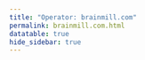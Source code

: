 ```yaml
---
title: "Operator: brainmill.com"
permalink: brainmill.com.html
datatable: true
hide_sidebar: true
---
```


<div>                        <script type="text/javascript">window.PlotlyConfig = {MathJaxConfig: 'local'};</script>
        <script src="https://cdn.plot.ly/plotly-2.4.2.min.js"></script>                <div id="989afd5b-256f-45fc-809d-e3d0cdcec7e7" class="plotly-graph-div" style="height:100%; width:100%;"></div>            <script type="text/javascript">                                    window.PLOTLYENV=window.PLOTLYENV || {};                                    if (document.getElementById("989afd5b-256f-45fc-809d-e3d0cdcec7e7")) {                    Plotly.newPlot(                        "989afd5b-256f-45fc-809d-e3d0cdcec7e7",                        [{"name":"exit probability (%)","type":"scatter","x":["2021-06-19","2021-06-20","2021-06-21","2021-06-22","2021-06-23","2021-06-24","2021-06-25","2021-06-26","2021-06-27","2021-06-28","2021-06-29","2021-06-30","2021-07-01","2021-07-02","2021-07-03","2021-07-04","2021-07-05","2021-07-06","2021-07-07","2021-07-08","2021-07-09","2021-07-10","2021-07-11","2021-07-12","2021-07-13","2021-07-14","2021-07-15","2021-07-16","2021-07-17","2021-07-18","2021-07-19","2021-07-20","2021-07-21","2021-07-22","2021-07-23","2021-07-25","2021-07-26","2021-07-27","2021-07-28","2021-07-29","2021-07-30","2021-07-31","2021-08-01","2021-08-02","2021-08-03","2021-08-04","2021-08-05","2021-08-06","2021-08-07","2021-08-08","2021-08-09","2021-08-10","2021-08-11","2021-08-12","2021-08-13","2021-08-14","2021-08-15","2021-08-16","2021-08-17","2021-08-18","2021-08-19","2021-08-20","2021-08-21","2021-08-22","2021-08-24","2021-08-25","2021-08-26","2021-08-27","2021-08-28","2021-08-29","2021-08-30","2021-08-31","2021-09-01","2021-09-02","2021-09-03","2021-09-04","2021-09-05","2021-09-06","2021-09-07","2021-09-09","2021-09-10","2021-09-11","2021-09-12","2021-09-13","2021-09-14","2021-09-15","2021-09-16","2021-09-17","2021-09-18","2021-09-19","2021-09-20","2021-09-21","2021-09-22","2021-09-23","2021-09-24","2021-09-25","2021-09-26","2021-09-27","2021-09-28","2021-09-29","2021-09-30","2021-10-01","2021-10-02","2021-10-03","2021-10-04","2021-10-05","2021-10-06","2021-10-07","2021-10-08","2021-10-09","2021-10-10","2021-10-11","2021-10-12","2021-10-13","2021-10-14","2021-10-15","2021-10-16","2021-10-17","2021-10-18","2021-10-19","2021-10-20","2021-10-21","2021-10-22","2021-10-23","2021-10-25","2021-10-27","2021-10-28","2021-10-29","2021-10-31","2021-11-01","2021-11-02","2021-11-03","2021-11-04","2021-11-05","2021-11-06","2021-11-07","2021-11-08","2021-11-09","2021-11-10","2021-11-11","2021-11-12","2021-11-13","2021-11-14","2021-11-15","2021-11-16","2021-11-17","2021-11-19","2021-11-20","2021-11-21","2021-11-22","2021-11-23","2021-11-24","2021-11-25","2021-11-27","2021-11-28","2021-11-29","2021-11-30","2021-12-01","2021-12-02","2021-12-03","2021-12-04","2021-12-05","2021-12-06","2021-12-07","2021-12-08","2021-12-09","2021-12-10","2021-12-11","2021-12-12","2021-12-13","2021-12-14","2021-12-15","2021-12-16","2021-12-17","2021-12-18","2021-12-19","2021-12-20","2021-12-21","2021-12-22","2021-12-23","2021-12-25","2021-12-26","2021-12-27","2021-12-28","2021-12-29","2021-12-30","2021-12-31","2022-01-01","2022-01-02","2022-01-03","2022-01-04","2022-01-05","2022-01-06","2022-01-07","2022-01-08","2022-01-09","2022-01-10","2022-01-11","2022-01-12","2022-01-13","2022-01-14","2022-01-15","2022-01-16","2022-01-17","2022-01-18","2022-01-19","2022-01-20","2022-01-21","2022-01-22","2022-01-23","2022-01-24","2022-01-25","2022-01-26","2022-01-27","2022-01-28","2022-01-29","2022-01-30","2022-01-31","2022-02-01","2022-02-02","2022-02-03","2022-02-04","2022-02-05","2022-02-06","2022-02-07","2022-02-08","2022-02-09","2022-02-10","2022-02-11","2022-02-12","2022-02-13","2022-02-14","2022-02-15","2022-02-16","2022-02-17","2022-02-18","2022-02-19","2022-02-20","2022-02-21","2022-02-22","2022-02-23","2022-02-24","2022-02-25","2022-02-26","2022-02-27","2022-02-28","2022-03-01","2022-03-02","2022-03-03","2022-03-04","2022-03-06","2022-03-07","2022-03-08","2022-03-09","2022-03-10","2022-03-11","2022-03-12","2022-03-13","2022-03-14","2022-03-15","2022-03-16","2022-03-17","2022-03-18","2022-03-19","2022-03-20","2022-03-21","2022-03-22","2022-03-23","2022-03-24","2022-03-25","2022-03-26","2022-03-27","2022-03-28","2022-03-29","2022-03-30","2022-03-31","2022-04-01","2022-04-02","2022-04-03","2022-04-04","2022-04-05","2022-04-06","2022-04-07","2022-04-08","2022-04-09","2022-04-10","2022-04-11","2022-04-12","2022-04-13","2022-04-14","2022-04-15","2022-04-16","2022-04-17","2022-04-18","2022-04-19","2022-04-20","2022-04-21","2022-04-22","2022-04-23","2022-04-24","2022-04-25","2022-04-26","2022-04-27","2022-04-28","2022-04-29","2022-04-30","2022-05-01","2022-05-02","2022-05-03","2022-05-04","2022-05-05","2022-05-06","2022-05-07","2022-05-08","2022-05-09","2022-05-10","2022-05-11","2022-05-12","2022-05-13","2022-05-14","2022-05-15","2022-05-16","2022-05-17","2022-05-18","2022-05-19","2022-05-20","2022-05-21","2022-05-22","2022-05-23","2022-05-24","2022-05-25","2022-05-26","2022-05-27","2022-05-28","2022-05-29","2022-05-30","2022-05-31","2022-06-01","2022-06-02","2022-06-03","2022-06-04","2022-06-05","2022-06-06","2022-06-07","2022-06-08","2022-06-09","2022-06-10","2022-06-11","2022-06-12","2022-06-13"],"xaxis":"x","y":[0.0,0.0,0.0,0.0,0.0,0.0,0.0,0.0,0.0,0.0,0.0,0.0,0.0,0.0,0.0,0.0,0.0,0.0,0.0,0.0,0.0,0.0,0.0,0.0,0.0,0.0,0.0,0.0,0.0,0.0,0.0,0.0,0.0,0.0,0.0,0.0,0.0,0.0,0.0,0.0,0.0,0.0,0.0,0.0,0.0,0.0,0.0,0.0,0.0,0.0,0.0,0.0,0.0,0.0,0.0,0.0,0.0,0.0,0.0,0.0,0.0,0.0,0.0,0.0,0.0,0.0,0.0,0.0,0.0,0.0,0.0,0.0,0.0,0.0,0.0,0.0,0.0,0.0,0.0,0.0,0.0,0.0,0.0,0.0,0.0,0.0,0.0,0.0,0.0,null,0.0,0.0,0.0,0.0,0.0,0.0,0.0,0.0,0.0,0.0,0.0,0.0,0.0,0.0,0.0,0.0,0.0,0.0,0.0,0.0,0.0,0.0,0.0,0.0,0.0,0.0,0.0,0.0,0.0,0.0,0.0,0.0,0.0,0.0,0.0,0.0,0.0,0.0,0.0,0.0,0.0,0.0,0.0,0.0,0.0,0.0,0.0,0.0,0.0,0.0,0.0,0.0,0.0,0.0,0.0,0.0,0.0,0.0,0.0,0.0,0.0,0.0,0.0,0.0,0.0,0.0,0.0,0.0,0.0,0.0,0.0,0.0,0.0,0.0,0.0,0.0,0.0,0.0,0.0,0.0,0.0,0.0,0.0,0.0,0.0,0.0,0.0,0.0,0.0,0.0,0.0,0.0,0.0,0.0,0.0,0.0,0.0,0.0,0.0,0.0,0.0,0.0,0.0,0.0,0.0,0.0,0.0,0.0,0.0,0.0,0.0,0.0,0.0,0.0,0.0,0.0,0.0,0.0,0.0,0.0,0.0,0.0,0.0,0.0,0.0,0.0,0.0,0.0,0.0,0.0,0.0,0.0,0.0,null,null,0.0,0.0,0.0,0.0,0.0,0.0,0.0,0.0,0.0,0.0,0.0,0.0,0.0,0.0,0.0,0.0,0.0,0.0,0.0,0.0,0.0,0.0,0.0,0.0,0.0,0.0,0.0,0.0,0.0,0.0,0.0,0.0,0.0,0.0,0.0,0.0,0.0,0.0,0.0,0.0,0.0,0.0,0.0,0.0,0.0,0.0,0.0,0.0,0.0,0.0,0.0,0.0,0.0,0.0,0.0,0.0,0.0,0.0,0.0,0.0,0.0,0.0,0.0,0.0,0.0,0.0,0.0,0.0,0.0,0.0,0.0,0.0,0.0,0.0,0.0,0.0,0.0,0.0,0.0,0.0,0.0,0.0,0.0,0.0,0.0,0.0,0.0,0.0,0.0,0.0,0.0,0.0,0.0,0.0,0.0,0.0,0.0,0.0,0.0,0.0,0.0,0.0,0.0,0.0,0.0,0.0,0.0,0.0,0.0,0.0,0.0,0.0,0.0,0.0,0.0,0.0,0.0,0.0,0.0,0.0,0.0,0.0,0.0,0.0,0.0],"yaxis":"y"},{"name":"guard probability (%)","type":"scatter","x":["2021-06-19","2021-06-20","2021-06-21","2021-06-22","2021-06-23","2021-06-24","2021-06-25","2021-06-26","2021-06-27","2021-06-28","2021-06-29","2021-06-30","2021-07-01","2021-07-02","2021-07-03","2021-07-04","2021-07-05","2021-07-06","2021-07-07","2021-07-08","2021-07-09","2021-07-10","2021-07-11","2021-07-12","2021-07-13","2021-07-14","2021-07-15","2021-07-16","2021-07-17","2021-07-18","2021-07-19","2021-07-20","2021-07-21","2021-07-22","2021-07-23","2021-07-25","2021-07-26","2021-07-27","2021-07-28","2021-07-29","2021-07-30","2021-07-31","2021-08-01","2021-08-02","2021-08-03","2021-08-04","2021-08-05","2021-08-06","2021-08-07","2021-08-08","2021-08-09","2021-08-10","2021-08-11","2021-08-12","2021-08-13","2021-08-14","2021-08-15","2021-08-16","2021-08-17","2021-08-18","2021-08-19","2021-08-20","2021-08-21","2021-08-22","2021-08-24","2021-08-25","2021-08-26","2021-08-27","2021-08-28","2021-08-29","2021-08-30","2021-08-31","2021-09-01","2021-09-02","2021-09-03","2021-09-04","2021-09-05","2021-09-06","2021-09-07","2021-09-09","2021-09-10","2021-09-11","2021-09-12","2021-09-13","2021-09-14","2021-09-15","2021-09-16","2021-09-17","2021-09-18","2021-09-19","2021-09-20","2021-09-21","2021-09-22","2021-09-23","2021-09-24","2021-09-25","2021-09-26","2021-09-27","2021-09-28","2021-09-29","2021-09-30","2021-10-01","2021-10-02","2021-10-03","2021-10-04","2021-10-05","2021-10-06","2021-10-07","2021-10-08","2021-10-09","2021-10-10","2021-10-11","2021-10-12","2021-10-13","2021-10-14","2021-10-15","2021-10-16","2021-10-17","2021-10-18","2021-10-19","2021-10-20","2021-10-21","2021-10-22","2021-10-23","2021-10-25","2021-10-27","2021-10-28","2021-10-29","2021-10-31","2021-11-01","2021-11-02","2021-11-03","2021-11-04","2021-11-05","2021-11-06","2021-11-07","2021-11-08","2021-11-09","2021-11-10","2021-11-11","2021-11-12","2021-11-13","2021-11-14","2021-11-15","2021-11-16","2021-11-17","2021-11-19","2021-11-20","2021-11-21","2021-11-22","2021-11-23","2021-11-24","2021-11-25","2021-11-27","2021-11-28","2021-11-29","2021-11-30","2021-12-01","2021-12-02","2021-12-03","2021-12-04","2021-12-05","2021-12-06","2021-12-07","2021-12-08","2021-12-09","2021-12-10","2021-12-11","2021-12-12","2021-12-13","2021-12-14","2021-12-15","2021-12-16","2021-12-17","2021-12-18","2021-12-19","2021-12-20","2021-12-21","2021-12-22","2021-12-23","2021-12-25","2021-12-26","2021-12-27","2021-12-28","2021-12-29","2021-12-30","2021-12-31","2022-01-01","2022-01-02","2022-01-03","2022-01-04","2022-01-05","2022-01-06","2022-01-07","2022-01-08","2022-01-09","2022-01-10","2022-01-11","2022-01-12","2022-01-13","2022-01-14","2022-01-15","2022-01-16","2022-01-17","2022-01-18","2022-01-19","2022-01-20","2022-01-21","2022-01-22","2022-01-23","2022-01-24","2022-01-25","2022-01-26","2022-01-27","2022-01-28","2022-01-29","2022-01-30","2022-01-31","2022-02-01","2022-02-02","2022-02-03","2022-02-04","2022-02-05","2022-02-06","2022-02-07","2022-02-08","2022-02-09","2022-02-10","2022-02-11","2022-02-12","2022-02-13","2022-02-14","2022-02-15","2022-02-16","2022-02-17","2022-02-18","2022-02-19","2022-02-20","2022-02-21","2022-02-22","2022-02-23","2022-02-24","2022-02-25","2022-02-26","2022-02-27","2022-02-28","2022-03-01","2022-03-02","2022-03-03","2022-03-04","2022-03-06","2022-03-07","2022-03-08","2022-03-09","2022-03-10","2022-03-11","2022-03-12","2022-03-13","2022-03-14","2022-03-15","2022-03-16","2022-03-17","2022-03-18","2022-03-19","2022-03-20","2022-03-21","2022-03-22","2022-03-23","2022-03-24","2022-03-25","2022-03-26","2022-03-27","2022-03-28","2022-03-29","2022-03-30","2022-03-31","2022-04-01","2022-04-02","2022-04-03","2022-04-04","2022-04-05","2022-04-06","2022-04-07","2022-04-08","2022-04-09","2022-04-10","2022-04-11","2022-04-12","2022-04-13","2022-04-14","2022-04-15","2022-04-16","2022-04-17","2022-04-18","2022-04-19","2022-04-20","2022-04-21","2022-04-22","2022-04-23","2022-04-24","2022-04-25","2022-04-26","2022-04-27","2022-04-28","2022-04-29","2022-04-30","2022-05-01","2022-05-02","2022-05-03","2022-05-04","2022-05-05","2022-05-06","2022-05-07","2022-05-08","2022-05-09","2022-05-10","2022-05-11","2022-05-12","2022-05-13","2022-05-14","2022-05-15","2022-05-16","2022-05-17","2022-05-18","2022-05-19","2022-05-20","2022-05-21","2022-05-22","2022-05-23","2022-05-24","2022-05-25","2022-05-26","2022-05-27","2022-05-28","2022-05-29","2022-05-30","2022-05-31","2022-06-01","2022-06-02","2022-06-03","2022-06-04","2022-06-05","2022-06-06","2022-06-07","2022-06-08","2022-06-09","2022-06-10","2022-06-11","2022-06-12","2022-06-13"],"xaxis":"x","y":[0.0,0.0,0.0,0.0,0.0,0.0,0.0,0.0,0.0,0.27,0.31,0.37,0.39,0.39,0.4,0.44,0.44,0.47,0.49,0.48,0.53,0.52,0.54,0.55,0.56,0.56,0.58,0.59,0.6,0.6,0.59,0.61,0.61,0.63,0.65,0.69,0.71,0.73,0.72,0.74,0.75,0.74,0.74,0.75,0.73,0.74,0.76,0.75,0.74,0.75,0.74,0.75,0.74,0.81,0.8,0.8,0.8,0.77,0.74,0.76,0.71,0.59,0.45,0.64,0.63,0.7,0.69,0.64,0.65,0.69,0.67,0.68,0.69,0.75,0.78,0.93,0.79,0.89,0.95,0.86,1.05,1.0,1.0,1.05,1.06,0.68,0.68,0.7,0.7,null,0.0,0.0,0.0,0.0,0.0,0.0,0.0,0.0,0.0,0.0,0.0,0.0,0.0,0.0,0.47,0.98,0.99,1.26,1.18,1.2,1.15,1.22,1.26,0.46,0.23,0.27,0.34,0.37,0.56,0.56,0.57,0.51,0.37,0.3,0.22,0.34,0.35,0.34,0.35,0.26,0.23,0.25,0.31,0.31,0.3,0.3,0.32,0.4,0.49,0.54,0.51,0.48,0.61,0.62,0.82,0.84,0.73,0.73,0.78,0.78,0.9,0.85,0.77,0.77,0.8,0.83,0.88,0.87,0.95,0.91,0.87,0.85,0.81,0.82,0.66,0.6,0.61,0.71,0.72,0.71,0.71,0.71,0.76,0.8,0.81,0.85,0.85,0.93,0.89,0.84,0.77,0.75,0.75,0.72,0.76,0.74,0.72,0.69,0.63,0.61,0.6,0.53,0.4,0.44,0.56,0.65,0.7,0.7,0.69,0.62,0.61,0.58,0.59,0.61,0.6,0.6,0.63,0.64,0.64,0.62,0.59,0.56,0.59,0.59,0.6,0.62,0.63,0.65,0.66,0.68,0.67,0.67,0.65,null,null,0.0,0.0,0.0,0.0,0.0,0.0,0.0,0.0,0.0,0.0,0.0,0.0,0.0,0.0,0.0,0.0,0.0,0.0,0.0,0.0,0.0,0.0,0.88,0.89,0.88,0.88,0.86,0.85,0.84,0.86,0.87,0.86,0.87,0.81,0.84,0.85,0.85,0.85,0.85,0.82,0.8,0.82,0.8,0.82,0.82,0.79,0.8,0.81,0.81,0.81,0.79,0.77,0.77,0.75,0.73,0.73,0.72,0.72,0.76,0.77,0.76,0.74,0.72,0.7,0.67,0.67,0.65,0.65,0.66,0.62,0.54,0.57,0.54,0.49,0.52,0.52,0.49,0.56,0.63,0.7,0.7,0.72,0.76,0.76,0.74,0.73,0.6,0.55,0.51,0.49,0.55,0.56,0.59,0.59,0.63,0.64,0.64,0.66,0.65,0.63,0.62,0.56,0.55,0.56,0.56,0.58,0.58,0.54,0.56,0.54,0.52,0.54,0.55,0.5,0.49,0.44,0.45,0.41,0.38,0.4,0.37,0.37,0.33,0.28,0.26],"yaxis":"y"},{"name":"advertised bandwidth","type":"scatter","x":["2021-06-19","2021-06-20","2021-06-21","2021-06-22","2021-06-23","2021-06-24","2021-06-25","2021-06-26","2021-06-27","2021-06-28","2021-06-29","2021-06-30","2021-07-01","2021-07-02","2021-07-03","2021-07-04","2021-07-05","2021-07-06","2021-07-07","2021-07-08","2021-07-09","2021-07-10","2021-07-11","2021-07-12","2021-07-13","2021-07-14","2021-07-15","2021-07-16","2021-07-17","2021-07-18","2021-07-19","2021-07-20","2021-07-21","2021-07-22","2021-07-23","2021-07-25","2021-07-26","2021-07-27","2021-07-28","2021-07-29","2021-07-30","2021-07-31","2021-08-01","2021-08-02","2021-08-03","2021-08-04","2021-08-05","2021-08-06","2021-08-07","2021-08-08","2021-08-09","2021-08-10","2021-08-11","2021-08-12","2021-08-13","2021-08-14","2021-08-15","2021-08-16","2021-08-17","2021-08-18","2021-08-19","2021-08-20","2021-08-21","2021-08-22","2021-08-24","2021-08-25","2021-08-26","2021-08-27","2021-08-28","2021-08-29","2021-08-30","2021-08-31","2021-09-01","2021-09-02","2021-09-03","2021-09-04","2021-09-05","2021-09-06","2021-09-07","2021-09-09","2021-09-10","2021-09-11","2021-09-12","2021-09-13","2021-09-14","2021-09-15","2021-09-16","2021-09-17","2021-09-18","2021-09-19","2021-09-20","2021-09-21","2021-09-22","2021-09-23","2021-09-24","2021-09-25","2021-09-26","2021-09-27","2021-09-28","2021-09-29","2021-09-30","2021-10-01","2021-10-02","2021-10-03","2021-10-04","2021-10-05","2021-10-06","2021-10-07","2021-10-08","2021-10-09","2021-10-10","2021-10-11","2021-10-12","2021-10-13","2021-10-14","2021-10-15","2021-10-16","2021-10-17","2021-10-18","2021-10-19","2021-10-20","2021-10-21","2021-10-22","2021-10-23","2021-10-25","2021-10-27","2021-10-28","2021-10-29","2021-10-31","2021-11-01","2021-11-02","2021-11-03","2021-11-04","2021-11-05","2021-11-06","2021-11-07","2021-11-08","2021-11-09","2021-11-10","2021-11-11","2021-11-12","2021-11-13","2021-11-14","2021-11-15","2021-11-16","2021-11-17","2021-11-19","2021-11-20","2021-11-21","2021-11-22","2021-11-23","2021-11-24","2021-11-25","2021-11-27","2021-11-28","2021-11-29","2021-11-30","2021-12-01","2021-12-02","2021-12-03","2021-12-04","2021-12-05","2021-12-06","2021-12-07","2021-12-08","2021-12-09","2021-12-10","2021-12-11","2021-12-12","2021-12-13","2021-12-14","2021-12-15","2021-12-16","2021-12-17","2021-12-18","2021-12-19","2021-12-20","2021-12-21","2021-12-22","2021-12-23","2021-12-25","2021-12-26","2021-12-27","2021-12-28","2021-12-29","2021-12-30","2021-12-31","2022-01-01","2022-01-02","2022-01-03","2022-01-04","2022-01-05","2022-01-06","2022-01-07","2022-01-08","2022-01-09","2022-01-10","2022-01-11","2022-01-12","2022-01-13","2022-01-14","2022-01-15","2022-01-16","2022-01-17","2022-01-18","2022-01-19","2022-01-20","2022-01-21","2022-01-22","2022-01-23","2022-01-24","2022-01-25","2022-01-26","2022-01-27","2022-01-28","2022-01-29","2022-01-30","2022-01-31","2022-02-01","2022-02-02","2022-02-03","2022-02-04","2022-02-05","2022-02-06","2022-02-07","2022-02-08","2022-02-09","2022-02-10","2022-02-11","2022-02-12","2022-02-13","2022-02-14","2022-02-15","2022-02-16","2022-02-17","2022-02-18","2022-02-19","2022-02-20","2022-02-21","2022-02-22","2022-02-23","2022-02-24","2022-02-25","2022-02-26","2022-02-27","2022-02-28","2022-03-01","2022-03-02","2022-03-03","2022-03-04","2022-03-06","2022-03-07","2022-03-08","2022-03-09","2022-03-10","2022-03-11","2022-03-12","2022-03-13","2022-03-14","2022-03-15","2022-03-16","2022-03-17","2022-03-18","2022-03-19","2022-03-20","2022-03-21","2022-03-22","2022-03-23","2022-03-24","2022-03-25","2022-03-26","2022-03-27","2022-03-28","2022-03-29","2022-03-30","2022-03-31","2022-04-01","2022-04-02","2022-04-03","2022-04-04","2022-04-05","2022-04-06","2022-04-07","2022-04-08","2022-04-09","2022-04-10","2022-04-11","2022-04-12","2022-04-13","2022-04-14","2022-04-15","2022-04-16","2022-04-17","2022-04-18","2022-04-19","2022-04-20","2022-04-21","2022-04-22","2022-04-23","2022-04-24","2022-04-25","2022-04-26","2022-04-27","2022-04-28","2022-04-29","2022-04-30","2022-05-01","2022-05-02","2022-05-03","2022-05-04","2022-05-05","2022-05-06","2022-05-07","2022-05-08","2022-05-09","2022-05-10","2022-05-11","2022-05-12","2022-05-13","2022-05-14","2022-05-15","2022-05-16","2022-05-17","2022-05-18","2022-05-19","2022-05-20","2022-05-21","2022-05-22","2022-05-23","2022-05-24","2022-05-25","2022-05-26","2022-05-27","2022-05-28","2022-05-29","2022-05-30","2022-05-31","2022-06-01","2022-06-02","2022-06-03","2022-06-04","2022-06-05","2022-06-06","2022-06-07","2022-06-08","2022-06-09","2022-06-10","2022-06-11","2022-06-12","2022-06-13"],"xaxis":"x","y":[0.0,0.24,0.24,0.48,0.48,0.56,0.69,0.85,1.09,1.27,1.36,1.36,1.43,1.47,1.5,1.56,1.56,1.6,1.63,1.71,1.73,1.78,1.85,1.87,1.93,1.97,1.98,2.05,2.08,2.09,2.08,2.14,2.14,2.13,2.14,2.3,2.28,2.37,2.39,2.43,2.43,2.4,2.39,2.4,2.43,2.49,2.47,2.43,2.43,2.43,2.45,2.5,2.63,2.62,2.62,2.59,2.57,2.44,2.46,2.42,2.38,2.32,2.34,2.36,2.27,2.5,2.56,2.58,2.68,3.72,3.71,3.67,3.91,3.8,4.54,4.53,4.55,4.01,3.92,6.29,6.27,6.27,6.1,5.26,2.82,2.82,2.74,2.76,2.69,2.69,2.6,2.61,2.67,2.69,6.82,14.16,14.16,15.01,14.99,13.3,6.17,5.18,5.18,4.39,4.39,4.7,7.37,8.26,8.25,8.25,7.8,4.58,1.29,1.15,1.58,2.17,2.31,2.31,2.31,2.3,1.98,1.29,1.16,1.04,1.7,1.84,1.84,1.84,1.35,1.06,1.8,1.89,2.03,2.03,2.05,1.94,1.88,2.38,2.63,2.64,2.64,2.64,2.15,2.77,2.9,3.09,3.17,3.15,3.15,3.08,3.08,2.88,2.98,3.01,3.49,3.5,3.6,3.6,3.5,3.48,3.4,3.3,3.22,2.65,2.46,2.45,2.95,2.97,3.0,3.02,3.04,3.3,3.35,3.37,3.54,3.67,3.67,3.66,3.49,3.34,2.84,2.82,2.79,2.88,2.81,2.81,2.62,2.52,2.25,2.2,2.07,1.97,1.97,2.57,3.09,3.2,3.21,3.23,3.07,2.86,2.64,2.52,2.66,2.73,2.8,2.9,2.9,2.88,2.81,2.72,2.63,2.64,2.69,2.73,2.73,2.79,2.84,2.83,2.83,2.79,2.75,2.78,2.8,2.75,2.7,2.69,2.65,2.59,2.52,2.63,2.65,2.66,2.65,2.71,2.71,2.79,2.83,2.85,2.91,2.9,2.88,2.93,2.96,2.91,2.92,2.95,2.91,2.87,2.87,2.84,2.81,2.84,2.79,2.84,2.84,2.91,2.86,2.84,2.98,3.0,3.06,3.04,3.01,2.86,2.84,2.85,2.86,2.85,2.91,2.84,2.81,2.79,2.81,2.83,2.83,2.83,2.77,2.74,2.7,2.7,2.7,2.8,2.85,2.88,2.84,2.83,2.79,2.63,2.65,2.71,2.66,2.63,2.53,2.48,2.28,2.17,2.06,2.06,1.96,2.15,2.25,2.56,3.02,3.41,3.47,3.55,3.92,3.7,3.37,3.31,3.19,2.84,2.67,2.41,2.63,2.72,2.73,2.72,2.82,2.82,2.83,2.92,2.98,2.91,2.9,2.92,2.83,2.75,2.85,2.9,2.69,2.62,2.61,2.61,2.55,2.42,2.52,2.52,2.38,1.96,1.99,1.58,1.58,1.77,1.77,1.69,1.69,1.68,1.29,1.71],"yaxis":"y2"}],                        {"hovermode":"x","template":{"data":{"bar":[{"error_x":{"color":"#2a3f5f"},"error_y":{"color":"#2a3f5f"},"marker":{"line":{"color":"#E5ECF6","width":0.5},"pattern":{"fillmode":"overlay","size":10,"solidity":0.2}},"type":"bar"}],"barpolar":[{"marker":{"line":{"color":"#E5ECF6","width":0.5},"pattern":{"fillmode":"overlay","size":10,"solidity":0.2}},"type":"barpolar"}],"carpet":[{"aaxis":{"endlinecolor":"#2a3f5f","gridcolor":"white","linecolor":"white","minorgridcolor":"white","startlinecolor":"#2a3f5f"},"baxis":{"endlinecolor":"#2a3f5f","gridcolor":"white","linecolor":"white","minorgridcolor":"white","startlinecolor":"#2a3f5f"},"type":"carpet"}],"choropleth":[{"colorbar":{"outlinewidth":0,"ticks":""},"type":"choropleth"}],"contour":[{"colorbar":{"outlinewidth":0,"ticks":""},"colorscale":[[0.0,"#0d0887"],[0.1111111111111111,"#46039f"],[0.2222222222222222,"#7201a8"],[0.3333333333333333,"#9c179e"],[0.4444444444444444,"#bd3786"],[0.5555555555555556,"#d8576b"],[0.6666666666666666,"#ed7953"],[0.7777777777777778,"#fb9f3a"],[0.8888888888888888,"#fdca26"],[1.0,"#f0f921"]],"type":"contour"}],"contourcarpet":[{"colorbar":{"outlinewidth":0,"ticks":""},"type":"contourcarpet"}],"heatmap":[{"colorbar":{"outlinewidth":0,"ticks":""},"colorscale":[[0.0,"#0d0887"],[0.1111111111111111,"#46039f"],[0.2222222222222222,"#7201a8"],[0.3333333333333333,"#9c179e"],[0.4444444444444444,"#bd3786"],[0.5555555555555556,"#d8576b"],[0.6666666666666666,"#ed7953"],[0.7777777777777778,"#fb9f3a"],[0.8888888888888888,"#fdca26"],[1.0,"#f0f921"]],"type":"heatmap"}],"heatmapgl":[{"colorbar":{"outlinewidth":0,"ticks":""},"colorscale":[[0.0,"#0d0887"],[0.1111111111111111,"#46039f"],[0.2222222222222222,"#7201a8"],[0.3333333333333333,"#9c179e"],[0.4444444444444444,"#bd3786"],[0.5555555555555556,"#d8576b"],[0.6666666666666666,"#ed7953"],[0.7777777777777778,"#fb9f3a"],[0.8888888888888888,"#fdca26"],[1.0,"#f0f921"]],"type":"heatmapgl"}],"histogram":[{"marker":{"pattern":{"fillmode":"overlay","size":10,"solidity":0.2}},"type":"histogram"}],"histogram2d":[{"colorbar":{"outlinewidth":0,"ticks":""},"colorscale":[[0.0,"#0d0887"],[0.1111111111111111,"#46039f"],[0.2222222222222222,"#7201a8"],[0.3333333333333333,"#9c179e"],[0.4444444444444444,"#bd3786"],[0.5555555555555556,"#d8576b"],[0.6666666666666666,"#ed7953"],[0.7777777777777778,"#fb9f3a"],[0.8888888888888888,"#fdca26"],[1.0,"#f0f921"]],"type":"histogram2d"}],"histogram2dcontour":[{"colorbar":{"outlinewidth":0,"ticks":""},"colorscale":[[0.0,"#0d0887"],[0.1111111111111111,"#46039f"],[0.2222222222222222,"#7201a8"],[0.3333333333333333,"#9c179e"],[0.4444444444444444,"#bd3786"],[0.5555555555555556,"#d8576b"],[0.6666666666666666,"#ed7953"],[0.7777777777777778,"#fb9f3a"],[0.8888888888888888,"#fdca26"],[1.0,"#f0f921"]],"type":"histogram2dcontour"}],"mesh3d":[{"colorbar":{"outlinewidth":0,"ticks":""},"type":"mesh3d"}],"parcoords":[{"line":{"colorbar":{"outlinewidth":0,"ticks":""}},"type":"parcoords"}],"pie":[{"automargin":true,"type":"pie"}],"scatter":[{"marker":{"colorbar":{"outlinewidth":0,"ticks":""}},"type":"scatter"}],"scatter3d":[{"line":{"colorbar":{"outlinewidth":0,"ticks":""}},"marker":{"colorbar":{"outlinewidth":0,"ticks":""}},"type":"scatter3d"}],"scattercarpet":[{"marker":{"colorbar":{"outlinewidth":0,"ticks":""}},"type":"scattercarpet"}],"scattergeo":[{"marker":{"colorbar":{"outlinewidth":0,"ticks":""}},"type":"scattergeo"}],"scattergl":[{"marker":{"colorbar":{"outlinewidth":0,"ticks":""}},"type":"scattergl"}],"scattermapbox":[{"marker":{"colorbar":{"outlinewidth":0,"ticks":""}},"type":"scattermapbox"}],"scatterpolar":[{"marker":{"colorbar":{"outlinewidth":0,"ticks":""}},"type":"scatterpolar"}],"scatterpolargl":[{"marker":{"colorbar":{"outlinewidth":0,"ticks":""}},"type":"scatterpolargl"}],"scatterternary":[{"marker":{"colorbar":{"outlinewidth":0,"ticks":""}},"type":"scatterternary"}],"surface":[{"colorbar":{"outlinewidth":0,"ticks":""},"colorscale":[[0.0,"#0d0887"],[0.1111111111111111,"#46039f"],[0.2222222222222222,"#7201a8"],[0.3333333333333333,"#9c179e"],[0.4444444444444444,"#bd3786"],[0.5555555555555556,"#d8576b"],[0.6666666666666666,"#ed7953"],[0.7777777777777778,"#fb9f3a"],[0.8888888888888888,"#fdca26"],[1.0,"#f0f921"]],"type":"surface"}],"table":[{"cells":{"fill":{"color":"#EBF0F8"},"line":{"color":"white"}},"header":{"fill":{"color":"#C8D4E3"},"line":{"color":"white"}},"type":"table"}]},"layout":{"annotationdefaults":{"arrowcolor":"#2a3f5f","arrowhead":0,"arrowwidth":1},"autotypenumbers":"strict","coloraxis":{"colorbar":{"outlinewidth":0,"ticks":""}},"colorscale":{"diverging":[[0,"#8e0152"],[0.1,"#c51b7d"],[0.2,"#de77ae"],[0.3,"#f1b6da"],[0.4,"#fde0ef"],[0.5,"#f7f7f7"],[0.6,"#e6f5d0"],[0.7,"#b8e186"],[0.8,"#7fbc41"],[0.9,"#4d9221"],[1,"#276419"]],"sequential":[[0.0,"#0d0887"],[0.1111111111111111,"#46039f"],[0.2222222222222222,"#7201a8"],[0.3333333333333333,"#9c179e"],[0.4444444444444444,"#bd3786"],[0.5555555555555556,"#d8576b"],[0.6666666666666666,"#ed7953"],[0.7777777777777778,"#fb9f3a"],[0.8888888888888888,"#fdca26"],[1.0,"#f0f921"]],"sequentialminus":[[0.0,"#0d0887"],[0.1111111111111111,"#46039f"],[0.2222222222222222,"#7201a8"],[0.3333333333333333,"#9c179e"],[0.4444444444444444,"#bd3786"],[0.5555555555555556,"#d8576b"],[0.6666666666666666,"#ed7953"],[0.7777777777777778,"#fb9f3a"],[0.8888888888888888,"#fdca26"],[1.0,"#f0f921"]]},"colorway":["#636efa","#EF553B","#00cc96","#ab63fa","#FFA15A","#19d3f3","#FF6692","#B6E880","#FF97FF","#FECB52"],"font":{"color":"#2a3f5f"},"geo":{"bgcolor":"white","lakecolor":"white","landcolor":"#E5ECF6","showlakes":true,"showland":true,"subunitcolor":"white"},"hoverlabel":{"align":"left"},"hovermode":"closest","mapbox":{"style":"light"},"paper_bgcolor":"white","plot_bgcolor":"#E5ECF6","polar":{"angularaxis":{"gridcolor":"white","linecolor":"white","ticks":""},"bgcolor":"#E5ECF6","radialaxis":{"gridcolor":"white","linecolor":"white","ticks":""}},"scene":{"xaxis":{"backgroundcolor":"#E5ECF6","gridcolor":"white","gridwidth":2,"linecolor":"white","showbackground":true,"ticks":"","zerolinecolor":"white"},"yaxis":{"backgroundcolor":"#E5ECF6","gridcolor":"white","gridwidth":2,"linecolor":"white","showbackground":true,"ticks":"","zerolinecolor":"white"},"zaxis":{"backgroundcolor":"#E5ECF6","gridcolor":"white","gridwidth":2,"linecolor":"white","showbackground":true,"ticks":"","zerolinecolor":"white"}},"shapedefaults":{"line":{"color":"#2a3f5f"}},"ternary":{"aaxis":{"gridcolor":"white","linecolor":"white","ticks":""},"baxis":{"gridcolor":"white","linecolor":"white","ticks":""},"bgcolor":"#E5ECF6","caxis":{"gridcolor":"white","linecolor":"white","ticks":""}},"title":{"x":0.05},"xaxis":{"automargin":true,"gridcolor":"white","linecolor":"white","ticks":"","title":{"standoff":15},"zerolinecolor":"white","zerolinewidth":2},"yaxis":{"automargin":true,"gridcolor":"white","linecolor":"white","ticks":"","title":{"standoff":15},"zerolinecolor":"white","zerolinewidth":2}}},"xaxis":{"anchor":"y","domain":[0.0,0.94],"rangeselector":{"buttons":[{"count":7,"label":"week","step":"day","stepmode":"backward"},{"count":1,"label":"month","step":"month","stepmode":"backward"},{"count":6,"label":"6 months","step":"month","stepmode":"backward"},{"count":1,"label":"year","step":"year","stepmode":"backward"},{"step":"all"}]}},"yaxis":{"anchor":"x","domain":[0.0,1.0],"rangemode":"nonnegative","ticksuffix":"%","title":{"text":"exit / guard probability"}},"yaxis2":{"anchor":"x","overlaying":"y","rangemode":"nonnegative","side":"right","ticksuffix":" Gbit/s","title":{"text":"advertised bandwidth"}}},                        {"responsive": true}                    )                };                            </script>        </div>

Only proven relays are included in the graph and table. A proven relay claims to be part of a domain
and can be verified to be part of it via the
["well-known" URL or DNS records](https://nusenu.github.io/ContactInfo-Information-Sharing-Specification/#proof).

<div class="datatable-begin"></div>

| Nickname                                                      |   Mbit/s | Exit   | IPv4                                                     | IPv6                                                                   | First Seen   | Tor Version   | AS Name                             |
|:--------------------------------------------------------------|---------:|:-------|:---------------------------------------------------------|:-----------------------------------------------------------------------|:-------------|:--------------|:------------------------------------|
| [BM02](w/relay/0CA98ADB618B4D823CCBE1DF6602D94DAFE11CD6.html) |      108 | N      | [185.239.222.241](https://stat.ripe.net/185.239.222.241) | [2a09:2681:101:9001::2](https://stat.ripe.net/2a09:2681:101:9001::2)   | 2021-06-19   | 0.4.6.9       | [BrainMill AB](w/as_number/AS61282) |
| [BM09](w/relay/1A81BEE054FE5C6225A0D58169D72924B26E2B59.html) |      138 | N      | [185.239.222.248](https://stat.ripe.net/185.239.222.248) | [2a09:2681:101:9001::9](https://stat.ripe.net/2a09:2681:101:9001::9)   | 2021-06-19   | 0.4.6.9       | [BrainMill AB](w/as_number/AS61282) |
| [BM06](w/relay/3DCECAF7089B1C2CE3EA9504EE05CE754F4CF9A8.html) |       77 | N      | [185.239.222.245](https://stat.ripe.net/185.239.222.245) | [2a09:2681:101:9001::6](https://stat.ripe.net/2a09:2681:101:9001::6)   | 2021-06-19   | 0.4.6.9       | [BrainMill AB](w/as_number/AS61282) |
| [BM12](w/relay/3E3616A9432D2B85B0DAFC84062863CE29917E10.html) |      123 | N      | [185.239.222.251](https://stat.ripe.net/185.239.222.251) | [2a09:2681:101:9001::12](https://stat.ripe.net/2a09:2681:101:9001::12) | 2021-06-19   | 0.4.6.9       | [BrainMill AB](w/as_number/AS61282) |
| [BM01](w/relay/49E5FB957045FDDC8C53255CEB6BA653E1E9AA5D.html) |      116 | N      | [185.239.222.240](https://stat.ripe.net/185.239.222.240) | [2a09:2681:101:9001::1](https://stat.ripe.net/2a09:2681:101:9001::1)   | 2021-06-19   | 0.4.6.9       | [BrainMill AB](w/as_number/AS61282) |
| [BM14](w/relay/7238EAB91E1050B6C6BEDDFCFD7A2440869B114A.html) |       59 | N      | [185.239.222.253](https://stat.ripe.net/185.239.222.253) | [2a09:2681:101:9001::14](https://stat.ripe.net/2a09:2681:101:9001::14) | 2021-06-19   | 0.4.6.9       | [BrainMill AB](w/as_number/AS61282) |
| [BM03](w/relay/9400AF52EC2929DA41E6DDD3B684F23643BC316C.html) |       85 | N      | [185.239.222.242](https://stat.ripe.net/185.239.222.242) | [2a09:2681:101:9001::3](https://stat.ripe.net/2a09:2681:101:9001::3)   | 2021-06-19   | 0.4.6.9       | [BrainMill AB](w/as_number/AS61282) |
| [BM04](w/relay/9B12C0D5A3435004F3DE149F83E752E44522E297.html) |      117 | N      | [185.239.222.243](https://stat.ripe.net/185.239.222.243) | [2a09:2681:101:9001::4](https://stat.ripe.net/2a09:2681:101:9001::4)   | 2021-06-19   | 0.4.6.9       | [BrainMill AB](w/as_number/AS61282) |
| [BM13](w/relay/A26C227CC965DBABF86508E1868C907498AA3D14.html) |      139 | N      | [185.239.222.252](https://stat.ripe.net/185.239.222.252) | [2a09:2681:101:9001::13](https://stat.ripe.net/2a09:2681:101:9001::13) | 2021-06-19   | 0.4.6.9       | [BrainMill AB](w/as_number/AS61282) |
| [BM16](w/relay/A8724D3DBD3B362FE25A55FD813A15261D061D5C.html) |      176 | N      | [185.239.222.255](https://stat.ripe.net/185.239.222.255) | [2a09:2681:101:9001::16](https://stat.ripe.net/2a09:2681:101:9001::16) | 2021-06-19   | 0.4.6.9       | [BrainMill AB](w/as_number/AS61282) |
| [BM08](w/relay/A875BFB83BD891F92EAEE02EC4FC435603FE8F53.html) |       92 | N      | [185.239.222.247](https://stat.ripe.net/185.239.222.247) | [2a09:2681:101:9001::8](https://stat.ripe.net/2a09:2681:101:9001::8)   | 2021-06-19   | 0.4.6.9       | [BrainMill AB](w/as_number/AS61282) |
| [BM07](w/relay/AEC07407E73071B86E9E0ECDC13C03F5A3ACC1BD.html) |       89 | N      | [185.239.222.246](https://stat.ripe.net/185.239.222.246) | [2a09:2681:101:9001::7](https://stat.ripe.net/2a09:2681:101:9001::7)   | 2021-06-19   | 0.4.6.9       | [BrainMill AB](w/as_number/AS61282) |
| [BM11](w/relay/C4A2975FE68426B942074C05A3C9694952B19F71.html) |       84 | N      | [185.239.222.250](https://stat.ripe.net/185.239.222.250) | [2a09:2681:101:9001::11](https://stat.ripe.net/2a09:2681:101:9001::11) | 2021-06-19   | 0.4.6.9       | [BrainMill AB](w/as_number/AS61282) |
| [BM05](w/relay/C8A9F2E424B19E479AB5B9CF62A6C9A6B3AC1251.html) |       82 | N      | [185.239.222.244](https://stat.ripe.net/185.239.222.244) | [2a09:2681:101:9001::5](https://stat.ripe.net/2a09:2681:101:9001::5)   | 2021-06-19   | 0.4.6.9       | [BrainMill AB](w/as_number/AS61282) |
| [BM15](w/relay/E6275E8AC072658E196B89E3891A597B4971683B.html) |      105 | N      | [185.239.222.254](https://stat.ripe.net/185.239.222.254) | [2a09:2681:101:9001::15](https://stat.ripe.net/2a09:2681:101:9001::15) | 2021-06-19   | 0.4.6.9       | [BrainMill AB](w/as_number/AS61282) |
| [BM10](w/relay/F5204D98AB3894B807A0C2412267F4B69BA491C5.html) |      118 | N      | [185.239.222.249](https://stat.ripe.net/185.239.222.249) | [2a09:2681:101:9001::10](https://stat.ripe.net/2a09:2681:101:9001::10) | 2021-06-19   | 0.4.6.9       | [BrainMill AB](w/as_number/AS61282) |

<div class="datatable-end"></div> 